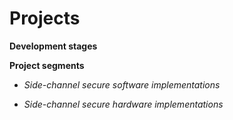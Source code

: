 # Projects

**Development stages**

**Project segments**

* _Side-channel secure software implementations_

* _Side-channel secure hardware implementations_